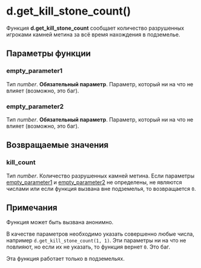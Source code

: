 # d.get_kill_stone_count()
Функция **d.get_kill_stone_count** сообщает количество разрушенных игроками камней метина за всё время нахождения в подземелье.

## Параметры функции
### empty_parameter1
Тип *number*. **Обязательный параметр**. Параметр, который ни на что не влияет (возможно, это баг).

### empty_parameter2
Тип *number*. **Обязательный параметр**. Параметр, который ни на что не влияет (возможно, это баг).

## Возвращаемые значения
### kill_count
Тип *number*. Количество разрушенных камней метина. Если параметры [empty_parameter1](#empty_parameter1) и [empty_parameter2](#empty_parameter2) не определены, не являются числами или если функция вызвана вне подземелья, то возвращается `0`.

## Примечания
Функция может быть вызвана анонимно.

В качестве параметров необходимо указать совершенно любые числа, например `d.get_kill_stone_count(1, 1)`. Эти параметры ни на что не повлияют, но если их не указать, то функция вернет `0`. Это баг.

Эта функция работает только в подземельях.